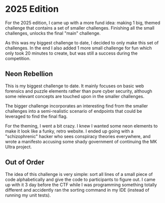 # 2025 Edition

For the 2025 edition, I came up with a more fund idea: making 1 big, themed challenge that contains a set of smaller challenges. Finishing all the small challenges, unlocks the final "main" challenge.

As this was my biggest challenge to date, I decided to only make this set of challenges. In the end I also added 1 more small challenge for fun which only took 20 minutes to create, but was still a success during the competition.

## Neon Rebellion

This is my biggest challenge to date. It mainly focuses on basic web forensics and puzzle elements rather than pure cyber security, although some relevant concepts are touched upon in the smaller challenges.

The bigger challenge incorporates an interesting find from the smaller challenges into a semi-realistic scenario of endpoints that could be leveraged to find the final flag.

For the theming, I went a bit crazy. I knew I wanted some neon elements to make it look like a funky, retro website. I ended up going with a "schizophrenic" hacker who sees conspiracy theories everywhere, and wrote a manifesto accusing some shady government of continuing the MK Ultra project.

## Out of Order

The idea of this challenge is very simple: sort all lines of a small piece of code alphabetically and give the code to participants to figure out. I came up with it 3 day before the CTF while I was programming something totally different and accidently ran the sorting command in my IDE (instead of running my unit tests).